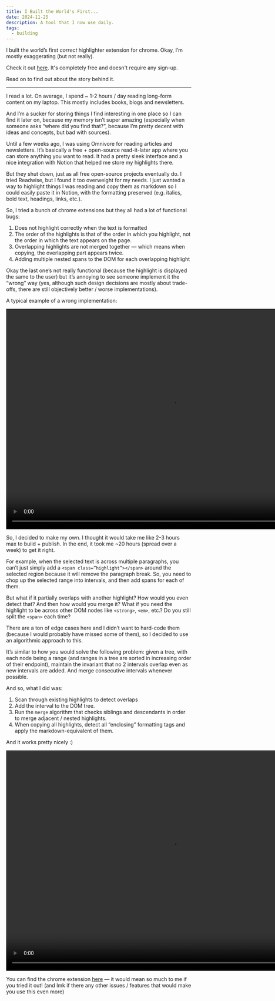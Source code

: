 ```yaml
---
title: I Built the World's First...
date: 2024-11-25
description: A tool that I now use daily.
tags:
  - building
---
```


I built the world’s first *correct* highlighter extension for chrome. Okay, I’m mostly exaggerating (but not really).

Check it out [here](https://chromewebstore.google.com/detail/minimal-highlighter/gioopdapheoejkiekebbkjjlnckhddde). It's completely free and doesn't require any sign-up.

Read on to find out about the story behind it.

---

I read a lot. On average, I spend ~ 1-2 hours / day reading long-form content on my laptop. This mostly includes books, blogs and newsletters.

And I’m a sucker for storing things I find interesting in one place so I can find it later on, because my memory isn’t super amazing (especially when someone asks “where did you find that?”, because I’m pretty decent with ideas and concepts, but bad with sources).

Until a few weeks ago, I was using Omnivore for reading articles and newsletters. It’s basically a free + open-source read-it-later app where you can store anything you want to read. It had a pretty sleek interface and a nice integration with Notion that helped me store my highlights there.

But they shut down, just as all free open-source projects eventually do. I tried Readwise, but I found it too overweight for my needs.
I just wanted a way to highlight things I was reading and copy them as markdown so I could easily paste it in Notion, with the formatting preserved (e.g. italics, bold text, headings, links, etc.).

So, I tried a bunch of chrome extensions but they all had a lot of functional bugs:

1. Does not highlight correctly when the text is formatted
2. The order of the highlights is that of the order in which you highlight, not the order in which the text appears on the page.
3. Overlapping highlights are not merged together — which means when copying, the overlapping part appears twice.
4. Adding multiple nested spans to the DOM for each overlapping highlight

Okay the last one’s not really functional (because the highlight is displayed the same to the user) but it’s annoying to see someone implement it the “wrong” way (yes, although such design decisions are mostly about trade-offs, there are still objectively better / worse implementations).

A typical example of a wrong implementation:

<video width="900" height="600" controls playsinline>
  <source src="https://imgur.com/ezRabg6.mp4" type="video/mp4">
  Your browser does not support the video tag.
</video>

So, I decided to make my own. I thought it would take me like 2-3 hours max to build + publish. In the end, it took me ~20 hours (spread over a week) to get it right.

For example, when the selected text is across multiple paragraphs, you can’t just simply add a `<span class=”highlight”></span>` around the selected region because it will remove the paragraph break. So, you need to chop up the selected range into intervals, and then add spans for each of them.

But what if it partially overlaps with another highlight? How would you even detect that? And then how would you merge it? What if you need the highlight to be across other DOM nodes like `<strong>`, `<em>`, etc.? Do you still split the `<span>` each time?

There are a ton of edge cases here and I didn’t want to hard-code them (because I would probably have missed some of them), so I decided to use an algorithmic approach to this.

It’s similar to how you would solve the following problem: given a tree, with each node being a range (and ranges in a tree are sorted in increasing order of their endpoint), maintain the invariant that no 2 intervals overlap even as new intervals are added. And merge consecutive intervals whenever possible.

And so, what I did was:

1. Scan through existing highlights to detect overlaps
2. Add the interval to the DOM tree.
3. Run the  `merge` algorithm that checks siblings and descendants in order to merge adjacent / nested highlights.
4. When copying all highlights, detect all “enclosing” formatting tags and apply the markdown-equivalent of them.

And it works pretty nicely :)

<video width="900" height="600" controls playsinline>
    <source src="https://imgur.com/8mGfY8P.mp4" type="video/mp4">
    Your browser does not support the video tag.
</video>

You can find the chrome extension [here](https://chromewebstore.google.com/detail/minimal-highlighter/gioopdapheoejkiekebbkjjlnckhddde) — it would mean so much to me if you tried it out! (and lmk if there any other issues / features that would make you use this even more)
